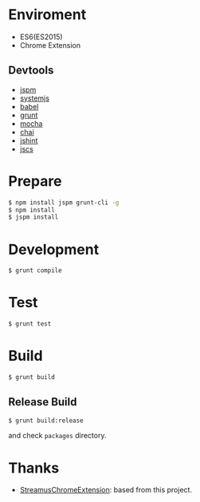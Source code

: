 # Enviroment

- ES6(ES2015)
- Chrome Extension

## Devtools

- [jspm](http://jspm.io/)
- [systemjs](https://github.com/systemjs/systemjs)
- [babel](https://babeljs.io/)
- [grunt](http://gruntjs.com/)
- [mocha](https://mochajs.org/)
- [chai](http://chaijs.com/)
- [jshint](http://jshint.com/about/)
- [jscs](http://jscs.info/)

# Prepare

```bash
$ npm install jspm grunt-cli -g
$ npm install
$ jspm install
```

# Development

```bash
$ grunt compile
```

# Test

```bash
$ grunt test
```

# Build

```bash
$ grunt build
```

## Release Build

```bash
$ grunt build:release
```

and check ``packages`` directory.

# Thanks

- [StreamusChromeExtension](https://github.com/MeoMix/StreamusChromeExtension): based from this project.
